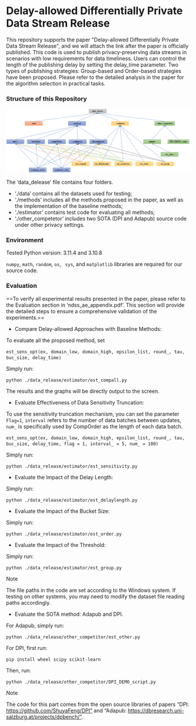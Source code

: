 # Delay-allowed Differentially Private Data Stream Release

This repository supports the paper "Delay-allowed Differentially Private Data Stream Release", and we will attach the link after the paper is officially published. This code is used to publish privacy-preserving data streams in scenarios with low requirements for data timeliness. Users can control the length of the publishing delay by setting the delay\_time parameter. Two types of publishing strategies: Group-based and Order-based strategies have been proposed. Please refer to the detailed analysis in the paper for the algorithm selection in practical tasks.

### Structure of this Repository

![orgianzer](.\organization.png)

The ‘data_delease’ file contains four folders.

- ‘./data’ contains all the datasets used for testing;
- ‘./methods’ includes all the methods proposed in the paper, as well as the implementation of the baseline methods;
- ‘./estimator’ contains test code for evaluating all methods;
-  ‘./other_competetor’ includes two SOTA (DPI and Adapub) source code under other privacy settings.

### Environment

Tested Python version: 3.11.4 and 3.10.8

`numpy`, `math`, `random`, `os`, ` sys`,  and `matplotlib` libraries are required for our source code.

### Evaluation

==To verify all experimental results presented in the paper, please refer to the Evaluation section in ‘ndss_ae_appendix.pdf’. This section will provide the detailed steps to ensure a comprehensive validation of the experiments.==

- Compare Delay-allowed Approaches with Baseline Methods:

To evaluate all the proposed method, set

```
est_sens_opt(ex, domain_low, domain_high, epsilon_list, round_, tau, buc_size, delay_time)
```

 Simply run:

```
python ./data_release/estimator/est_compall.py
```
The results and the graphs will be directly output to the screen.

- Evaluate Effectiveness of Data Sensitivity Truncation:

To use the sensitivity truncation mechanism, you can set the parameter `Flag=1`, `interval`  refers to the number of data batches between updates, `num_`  is specifically used by CompOrder as the length of each data batch.
```
est_sens_opt(ex, domain_low, domain_high, epsilon_list, round_, tau, buc_size, delay_time, flag = 1, interval_ = 5, num_ = 100)
```

Simply run:

```
python ./data_release/estimator/est_sensitivity.py
```

- Evaluate the Impact of the Delay Length:

Simply run:

```
python ./data_release/estimator/est_delaylength.py
```

- Evaluate the Impact of the Bucket Size:

Simply run:

```
python ./data_release/estimator/est_order.py
```

- Evaluate the Impact of the Threshold:

Simply run:

```
python ./data_release/estimator/est_group.py
```

> [!NOTE]
>
> The file paths in the code are set according to the Windows system. If testing on other systems, you may need to modify the dataset file reading paths accordingly.

- Evaluate the SOTA method: Adapub and DPI.

For Adapub, simply run:

```
python ./data_release/other_competitor/est_other.py
```

For DPI, first run:

```
pip install wheel scipy scikit-learn
```

Then, run:

```
python ./data_release/other_competitor/DPI_DEMO_script.py
```

> [!NOTE]
>
> The code for this part comes from the open source libraries of papers “DPI: https://github.com/ShuyaFeng/DPI” and “Adapub: https://dbresearch.uni-salzburg.at/projects/dpbench/”.
